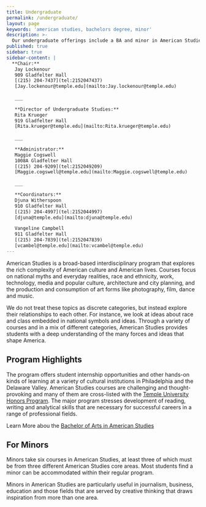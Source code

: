 ```yaml
---
title: Undergraduate
permalink: /undergraduate/
layout: page
keywords: 'american studies, bachelors degree, minor'
description: >-
  Our undergraduate offerings include a BA and minor in American Studies and a minor in Asian American studies.
published: true
sidebar: true
sidebar-content: |
  **Chair:**  
   Jay Lockenour  
   909 Gladfelter Hall  
   [(215) 204-7437](tel:2152047437)  
   [Jay.lockenour@temple.edu](mailto:Jay.lockenour@temple.edu)  
   
   ___
   
   **Director of Undergraduate Studies:**  
   Rita Krueger  
   919 Gladfelter Hall   
   [Rita.krueger@temple.edu](mailto:Rita.krueger@temple.edu)  
   
   ___
   
   **Administrator:**  
   Maggie Cogswell  
   1008A Gladfelter Hall   
   [(215) 204-9209](tel:2152049209)  
   [Maggie.cogswell@temple.edu](mailto:Maggie.cogswell@temple.edu)  
   
   ___

   **Coordinators:**  
   Djuna Witherspoon  
   910 Gladfelter Hall    
   [(215) 204-4997](tel:2152044997)   
   [djuna@temple.edu](mailto:djuna@temple.edu)  

   Vangeline Campbell  
   911 Gladfelter Hall    
   [(215) 204-7839](tel:2152047839)  
   [vcambel@temple.edu](mailto:vcambel@temple.edu)
---
```


American Studies is a broad-based interdisciplinary program that explores the rich complexity of American culture and American lives. Courses focus on national myths and everyday realities, race and ethnicity, work, technology, media and popular culture, architecture and city planning, and the production and consumption of art forms like photography, film, dance and music.

We do not treat these topics as discrete categories, but instead explore their relationships to each other. For instance, we look at ideas about race and class embedded in national symbols and ideas. Through a variety of courses and in a mix of different categories, American Studies provides students with a deep understanding of the many forces and ideas that shape America. 

## Program Highlights
The program offers student internship opportunities and other hands-on kinds of learning at a variety of cultural institutions in Philadelphia and the Delaware Valley. American Studies courses are challenging and thought-provoking and many of them are cross-listed with the [Temple University Honors Program](http://honors.temple.edu/). The major program stresses development of reading, writing and analytical skills that are necessary for successful careers in a range of professional fields.

Learn More abou the [Bachelor of Arts in American Studies](http://bulletin.temple.edu/undergraduate/liberal-arts/american-studies/)

## For Minors
Minors take six courses in American Studies, at least three of which must be from three different American Studies core areas. Most students find a minor can be accommodated within their regular program.

Minors in American Studies are particularly useful in journalism, business, education and those fields that are served by creative thinking that draws inspiration from more than one area.
